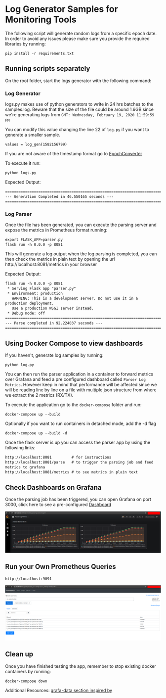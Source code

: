 # Log Generator Samples for Monitoring Tools

The following script will generate random logs from a specific epoch date.
In order to avoid any issues please make sure you provide the required libraries by running:

```
pip install -r requirements.txt
```

## Running scripts separately
On the root folder, start the logs generator with the following command:

### Log Generator

logs.py makes use of python generators to write in 24 hrs batches to the samples.log. Beware that the size of the file could be around 1.6GB since we're generating logs from `GMT: Wednesday, February 19, 2020 11:59:59 PM`

You can modify this value changing the line 22 of `log.py` if you want to generate a smaller sample.
```
values = log_gen(1582156799)
```

If you are not aware of the timestamp format go to [EpochConverter](https://www.epochconverter.com/)

To execute it run:

```
python logs.py
```

Expected Output:
```
=======================================================================================
--- Generation Completed in 46.550165 seconds ---
=======================================================================================
```

### Log Parser

Once the file has been generated, you can execute the parsing server and expose the metrics in Prometheus format running:

```
export FLASK_APP=parser.py
flask run -h 0.0.0 -p 8081
```

This will generate a log output when the log parsing is completed, you can then check the metrics in plain text by opening the url
http://localhost:8081/metrics in your browser

Expected Output:
```
flask run -h 0.0.0 -p 8081
 * Serving Flask app "parser.py"
 * Environment: production
   WARNING: This is a development server. Do not use it in a production deployment.
   Use a production WSGI server instead.
 * Debug mode: off
=======================================================================================
--- Parse completed in 92.224037 seconds ---
=======================================================================================
```

## Using Docker Compose to view dashboards

If you haven't, generate log samples by running:
```
python log.py
```

You can then run the parser application in a container to forward metrics over Grafana and feed a pre configured dashboard called `Parser Log Metrics`. However keep in mind that performance will be affected since we will be reading line by line on a file with multiple json structure from where we extract the 2 metrics (RX/TX).

To execute the application go to the `docker-compose` folder and run:

```
docker-compose up --build
```
Optionally if you want to run containers in detached mode, add the -d flag

```
docker-compose up --build -d
```

Once the flask server is up you can access the parser app by using the following links:
```
http://localhost:8081         # for instructions
http://localhost:8081/parse   # to trigger the parsing job and feed metrics to grafana
http://localhost:8081/metrics # to see metrics in plain text
```

## Check Dashboards on Grafana

Once the parsing job has been triggered, you can open Grafana on port 3000, click here to see a pre-configured [Dashboard](http://localhost:3000/d/pvXvovKWz/parser-log-metrics?orgId=1)

![Parser Log Metrics](img/grafana-buckets.png)

## Run your Own Prometheus Queries

```
http://localhost:9091
```
![Prometheus Ui PromQL](img/prometheus-buckets.png)

## Clean up

Once you have finished testing the app, remember to stop existing docker containers by running:
```
docker-compose down
```

Additional Resources:
[grafa-data section inspired by](https://github.com/marcel-dempers/docker-development-youtube-series)
